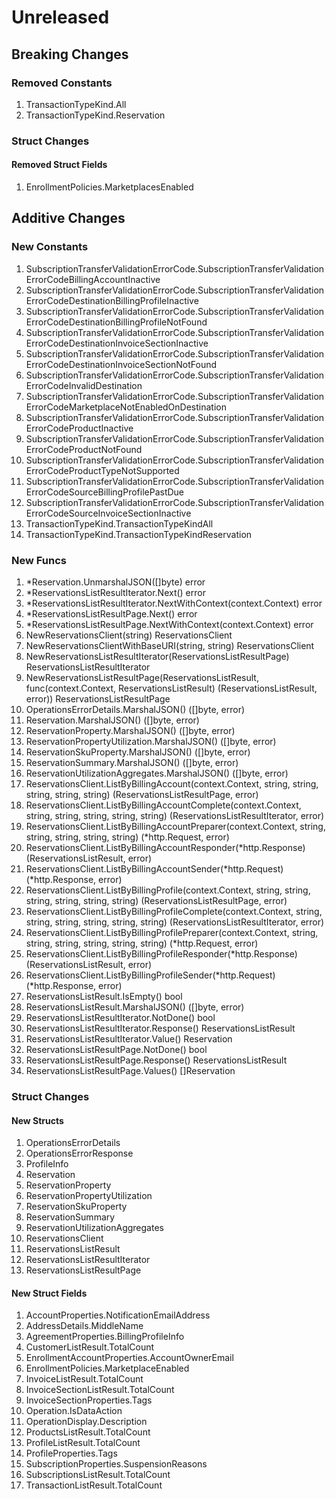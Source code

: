 # Unreleased

## Breaking Changes

### Removed Constants

1. TransactionTypeKind.All
1. TransactionTypeKind.Reservation

### Struct Changes

#### Removed Struct Fields

1. EnrollmentPolicies.MarketplacesEnabled

## Additive Changes

### New Constants

1. SubscriptionTransferValidationErrorCode.SubscriptionTransferValidationErrorCodeBillingAccountInactive
1. SubscriptionTransferValidationErrorCode.SubscriptionTransferValidationErrorCodeDestinationBillingProfileInactive
1. SubscriptionTransferValidationErrorCode.SubscriptionTransferValidationErrorCodeDestinationBillingProfileNotFound
1. SubscriptionTransferValidationErrorCode.SubscriptionTransferValidationErrorCodeDestinationInvoiceSectionInactive
1. SubscriptionTransferValidationErrorCode.SubscriptionTransferValidationErrorCodeDestinationInvoiceSectionNotFound
1. SubscriptionTransferValidationErrorCode.SubscriptionTransferValidationErrorCodeInvalidDestination
1. SubscriptionTransferValidationErrorCode.SubscriptionTransferValidationErrorCodeMarketplaceNotEnabledOnDestination
1. SubscriptionTransferValidationErrorCode.SubscriptionTransferValidationErrorCodeProductInactive
1. SubscriptionTransferValidationErrorCode.SubscriptionTransferValidationErrorCodeProductNotFound
1. SubscriptionTransferValidationErrorCode.SubscriptionTransferValidationErrorCodeProductTypeNotSupported
1. SubscriptionTransferValidationErrorCode.SubscriptionTransferValidationErrorCodeSourceBillingProfilePastDue
1. SubscriptionTransferValidationErrorCode.SubscriptionTransferValidationErrorCodeSourceInvoiceSectionInactive
1. TransactionTypeKind.TransactionTypeKindAll
1. TransactionTypeKind.TransactionTypeKindReservation

### New Funcs

1. *Reservation.UnmarshalJSON([]byte) error
1. *ReservationsListResultIterator.Next() error
1. *ReservationsListResultIterator.NextWithContext(context.Context) error
1. *ReservationsListResultPage.Next() error
1. *ReservationsListResultPage.NextWithContext(context.Context) error
1. NewReservationsClient(string) ReservationsClient
1. NewReservationsClientWithBaseURI(string, string) ReservationsClient
1. NewReservationsListResultIterator(ReservationsListResultPage) ReservationsListResultIterator
1. NewReservationsListResultPage(ReservationsListResult, func(context.Context, ReservationsListResult) (ReservationsListResult, error)) ReservationsListResultPage
1. OperationsErrorDetails.MarshalJSON() ([]byte, error)
1. Reservation.MarshalJSON() ([]byte, error)
1. ReservationProperty.MarshalJSON() ([]byte, error)
1. ReservationPropertyUtilization.MarshalJSON() ([]byte, error)
1. ReservationSkuProperty.MarshalJSON() ([]byte, error)
1. ReservationSummary.MarshalJSON() ([]byte, error)
1. ReservationUtilizationAggregates.MarshalJSON() ([]byte, error)
1. ReservationsClient.ListByBillingAccount(context.Context, string, string, string, string, string) (ReservationsListResultPage, error)
1. ReservationsClient.ListByBillingAccountComplete(context.Context, string, string, string, string, string) (ReservationsListResultIterator, error)
1. ReservationsClient.ListByBillingAccountPreparer(context.Context, string, string, string, string, string) (*http.Request, error)
1. ReservationsClient.ListByBillingAccountResponder(*http.Response) (ReservationsListResult, error)
1. ReservationsClient.ListByBillingAccountSender(*http.Request) (*http.Response, error)
1. ReservationsClient.ListByBillingProfile(context.Context, string, string, string, string, string, string) (ReservationsListResultPage, error)
1. ReservationsClient.ListByBillingProfileComplete(context.Context, string, string, string, string, string, string) (ReservationsListResultIterator, error)
1. ReservationsClient.ListByBillingProfilePreparer(context.Context, string, string, string, string, string, string) (*http.Request, error)
1. ReservationsClient.ListByBillingProfileResponder(*http.Response) (ReservationsListResult, error)
1. ReservationsClient.ListByBillingProfileSender(*http.Request) (*http.Response, error)
1. ReservationsListResult.IsEmpty() bool
1. ReservationsListResult.MarshalJSON() ([]byte, error)
1. ReservationsListResultIterator.NotDone() bool
1. ReservationsListResultIterator.Response() ReservationsListResult
1. ReservationsListResultIterator.Value() Reservation
1. ReservationsListResultPage.NotDone() bool
1. ReservationsListResultPage.Response() ReservationsListResult
1. ReservationsListResultPage.Values() []Reservation

### Struct Changes

#### New Structs

1. OperationsErrorDetails
1. OperationsErrorResponse
1. ProfileInfo
1. Reservation
1. ReservationProperty
1. ReservationPropertyUtilization
1. ReservationSkuProperty
1. ReservationSummary
1. ReservationUtilizationAggregates
1. ReservationsClient
1. ReservationsListResult
1. ReservationsListResultIterator
1. ReservationsListResultPage

#### New Struct Fields

1. AccountProperties.NotificationEmailAddress
1. AddressDetails.MiddleName
1. AgreementProperties.BillingProfileInfo
1. CustomerListResult.TotalCount
1. EnrollmentAccountProperties.AccountOwnerEmail
1. EnrollmentPolicies.MarketplaceEnabled
1. InvoiceListResult.TotalCount
1. InvoiceSectionListResult.TotalCount
1. InvoiceSectionProperties.Tags
1. Operation.IsDataAction
1. OperationDisplay.Description
1. ProductsListResult.TotalCount
1. ProfileListResult.TotalCount
1. ProfileProperties.Tags
1. SubscriptionProperties.SuspensionReasons
1. SubscriptionsListResult.TotalCount
1. TransactionListResult.TotalCount
